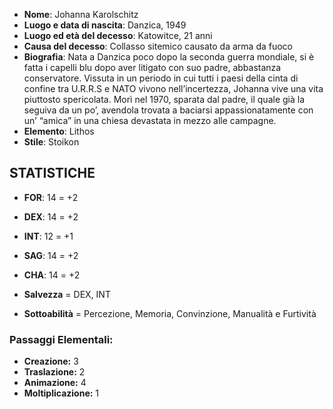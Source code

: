 - **Nome**: Johanna Karolschitz
- **Luogo e data di nascita**: Danzica, 1949
- **Luogo ed età del decesso**: Katowitce, 21 anni
- **Causa del decesso**: Collasso sitemico causato da arma da fuoco
- **Biografia**:  Nata a Danzica poco dopo la seconda guerra mondiale, si è fatta i capelli blu dopo aver litigato con suo padre, abbastanza conservatore. Vissuta in un periodo in cui tutti i paesi della cinta di confine tra U.R.R.S e NATO vivono nell’incertezza, Johanna vive una vita piuttosto spericolata. Morì nel 1970, sparata dal padre, il quale già la seguiva da un po’, avendola trovata a baciarsi appassionatamente con un’ “amica” in una chiesa devastata in mezzo alle campagne.
- **Elemento**: Lithos
- **Stile**: Stoikon

## STATISTICHE

- **FOR**: 14 = +2
- **DEX**: 14 = +2
- **INT**: 12 = +1
- **SAG**: 14 = +2
- **CHA**: 14 = +2

- **Salvezza** = DEX, INT
- **Sottoabilità** = Percezione, Memoria, Convinzione, Manualità e Furtività 

### Passaggi Elementali:

- **Creazione:** 3
- **Traslazione:** 2
- **Animazione:** 4
- **Moltiplicazione:** 1


